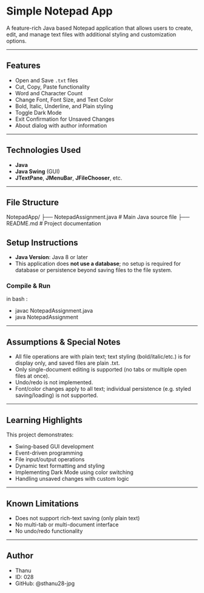 # Simple Notepad App

A feature-rich Java based Notepad application that allows users to create, edit, and manage text files with additional styling and customization options.

---

##  Features

-  Open and Save `.txt` files
-  Cut, Copy, Paste functionality
-  Word and Character Count
-  Change Font, Font Size, and Text Color
-  Bold, Italic, Underline, and Plain styling
-  Toggle Dark Mode
-  Exit Confirmation for Unsaved Changes
-  About dialog with author information

---

##  Technologies Used

- **Java**
- **Java Swing** (GUI)
- **JTextPane**, **JMenuBar**, **JFileChooser**, etc.

---

##  File Structure
NotepadApp/
├── NotepadAssignment.java   # Main Java source file
├── README.md                # Project documentation


##  Setup Instructions

- **Java Version**: Java 8 or later  
- This application does **not use a database**; no setup is required for database or persistence beyond saving files to the file system.

### Compile & Run

in bash :

- javac NotepadAssignment.java
- java NotepadAssignment


---
## Assumptions & Special Notes

- All file operations are with plain text; text styling (bold/italic/etc.) is for display only, and saved files are plain .txt.
- Only single-document editing is supported (no tabs or multiple open files at once).
- Undo/redo is not implemented.
- Font/color changes apply to all text; individual persistence (e.g. styled saving/loading) is not supported.

---

## Learning Highlights
This project demonstrates:

- Swing-based GUI development
- Event-driven programming
- File input/output operations
- Dynamic text formatting and styling
- Implementing Dark Mode using color switching
- Handling unsaved changes with custom logic

---

## Known Limitations

- Does not support rich-text saving (only plain text)
- No multi-tab or multi-document interface
- No undo/redo functionality

---

## Author

-  Thanu
-  ID: 028
-  GitHub: @sthanu28-jpg




